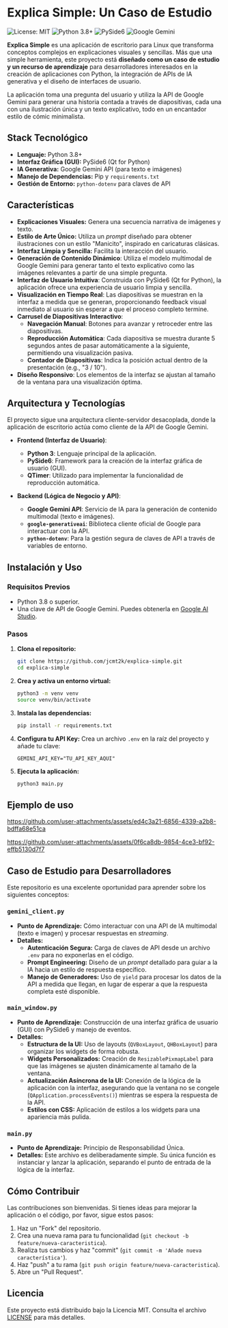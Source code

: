 # Explica Simple: Un Caso de Estudio

![License: MIT](https://img.shields.io/badge/License-MIT-yellow.svg) ![Python 3.8+](https://img.shields.io/badge/python-3.8+-blue.svg) ![PySide6](https://img.shields.io/badge/PySide6-Qt_for_Python-green.svg) ![Google Gemini](https://img.shields.io/badge/API-Google_Gemini-purple.svg)

**Explica Simple** es una aplicación de escritorio para Linux que transforma conceptos complejos en explicaciones visuales y sencillas. Más que una simple herramienta, este proyecto está **diseñado como un caso de estudio y un recurso de aprendizaje** para desarrolladores interesados en la creación de aplicaciones con Python, la integración de APIs de IA generativa y el diseño de interfaces de usuario.

La aplicación toma una pregunta del usuario y utiliza la API de Google Gemini para generar una historia contada a través de diapositivas, cada una con una ilustración única y un texto explicativo, todo en un encantador estilo de cómic minimalista.

## Stack Tecnológico

*   **Lenguaje:** Python 3.8+
*   **Interfaz Gráfica (GUI):** PySide6 (Qt for Python)
*   **IA Generativa:** Google Gemini API (para texto e imágenes)
*   **Manejo de Dependencias:** Pip y `requirements.txt`
*   **Gestión de Entorno:** `python-dotenv` para claves de API

## Características

*   **Explicaciones Visuales:** Genera una secuencia narrativa de imágenes y texto.
*   **Estilo de Arte Único:** Utiliza un *prompt* diseñado para obtener ilustraciones con un estilo "Manicito", inspirado en caricaturas clásicas.
*   **Interfaz Limpia y Sencilla:** Facilita la interacción del usuario.
*   **Generación de Contenido Dinámico**: Utiliza el modelo multimodal de Google Gemini para generar tanto el texto explicativo como las imágenes relevantes a partir de una simple pregunta.
*   **Interfaz de Usuario Intuitiva**: Construida con PySide6 (Qt for Python), la aplicación ofrece una experiencia de usuario limpia y sencilla.
*   **Visualización en Tiempo Real**: Las diapositivas se muestran en la interfaz a medida que se generan, proporcionando feedback visual inmediato al usuario sin esperar a que el proceso completo termine.
*   **Carrusel de Diapositivas Interactivo**:
    - **Navegación Manual**: Botones para avanzar y retroceder entre las diapositivas.
    - **Reproducción Automática**: Cada diapositiva se muestra durante 5 segundos antes de pasar automáticamente a la siguiente, permitiendo una visualización pasiva.
    - **Contador de Diapositivas**: Indica la posición actual dentro de la presentación (e.g., "3 / 10").
*   **Diseño Responsivo**: Los elementos de la interfaz se ajustan al tamaño de la ventana para una visualización óptima.

## Arquitectura y Tecnologías

El proyecto sigue una arquitectura cliente-servidor desacoplada, donde la aplicación de escritorio actúa como cliente de la API de Google Gemini.

- **Frontend (Interfaz de Usuario)**:
  - **Python 3**: Lenguaje principal de la aplicación.
  - **PySide6**: Framework para la creación de la interfaz gráfica de usuario (GUI).
  - **QTimer**: Utilizado para implementar la funcionalidad de reproducción automática.

- **Backend (Lógica de Negocio y API)**:
  - **Google Gemini API**: Servicio de IA para la generación de contenido multimodal (texto e imágenes).
  - **`google-generativeai`**: Biblioteca cliente oficial de Google para interactuar con la API.
  - **`python-dotenv`**: Para la gestión segura de claves de API a través de variables de entorno.

## Instalación y Uso

### Requisitos Previos

*   Python 3.8 o superior.
*   Una clave de API de Google Gemini. Puedes obtenerla en [Google AI Studio](https://aistudio.google.com/app/apikey).

### Pasos

1.  **Clona el repositorio:**
    ```bash
    git clone https://github.com/jcmt2k/explica-simple.git
    cd explica-simple
    ```

2.  **Crea y activa un entorno virtual:**
    
    ```bash
    python3 -m venv venv
    source venv/bin/activate
    ```
    
3.  **Instala las dependencias:**
    
    ```bash
    pip install -r requirements.txt
    ```
    
4.  **Configura tu API Key:**
    Crea un archivo `.env` en la raíz del proyecto y añade tu clave:
    ```
    GEMINI_API_KEY="TU_API_KEY_AQUI"
    ```

5.  **Ejecuta la aplicación:**
    
    ```bash
    python3 main.py
    ```

## Ejemplo de uso

https://github.com/user-attachments/assets/ed4c3a21-6856-4339-a2b8-bdffa68e51ca

https://github.com/user-attachments/assets/0f6ca8db-9854-4ce3-bf92-effb5130d7f7

## Caso de Estudio para Desarrolladores

Este repositorio es una excelente oportunidad para aprender sobre los siguientes conceptos:

### `gemini_client.py`
*   **Punto de Aprendizaje:** Cómo interactuar con una API de IA multimodal (texto e imagen) y procesar respuestas en *streaming*.
*   **Detalles:**
    *   **Autenticación Segura:** Carga de claves de API desde un archivo `.env` para no exponerlas en el código.
    *   **Prompt Engineering:** Diseño de un *prompt* detallado para guiar a la IA hacia un estilo de respuesta específico.
    *   **Manejo de Generadores:** Uso de `yield` para procesar los datos de la API a medida que llegan, en lugar de esperar a que la respuesta completa esté disponible.

### `main_window.py`
*   **Punto de Aprendizaje:** Construcción de una interfaz gráfica de usuario (GUI) con PySide6 y manejo de eventos.
*   **Detalles:**
    *   **Estructura de la UI:** Uso de layouts (`QVBoxLayout`, `QHBoxLayout`) para organizar los widgets de forma robusta.
    *   **Widgets Personalizados:** Creación de `ResizablePixmapLabel` para que las imágenes se ajusten dinámicamente al tamaño de la ventana.
    *   **Actualización Asíncrona de la UI:** Conexión de la lógica de la aplicación con la interfaz, asegurando que la ventana no se congele (`QApplication.processEvents()`) mientras se espera la respuesta de la API.
    *   **Estilos con CSS:** Aplicación de estilos a los widgets para una apariencia más pulida.

### `main.py`
*   **Punto de Aprendizaje:** Principio de Responsabilidad Única.
*   **Detalles:** Este archivo es deliberadamente simple. Su única función es instanciar y lanzar la aplicación, separando el punto de entrada de la lógica de la interfaz.

## Cómo Contribuir

Las contribuciones son bienvenidas. Si tienes ideas para mejorar la aplicación o el código, por favor, sigue estos pasos:

1.  Haz un "Fork" del repositorio.
2.  Crea una nueva rama para tu funcionalidad (`git checkout -b feature/nueva-caracteristica`).
3.  Realiza tus cambios y haz "commit" (`git commit -m 'Añade nueva característica'`).
4.  Haz "push" a tu rama (`git push origin feature/nueva-caracteristica`).
5.  Abre un "Pull Request".

## Licencia

Este proyecto está distribuido bajo la Licencia MIT. Consulta el archivo [LICENSE](LICENSE) para más detalles.

